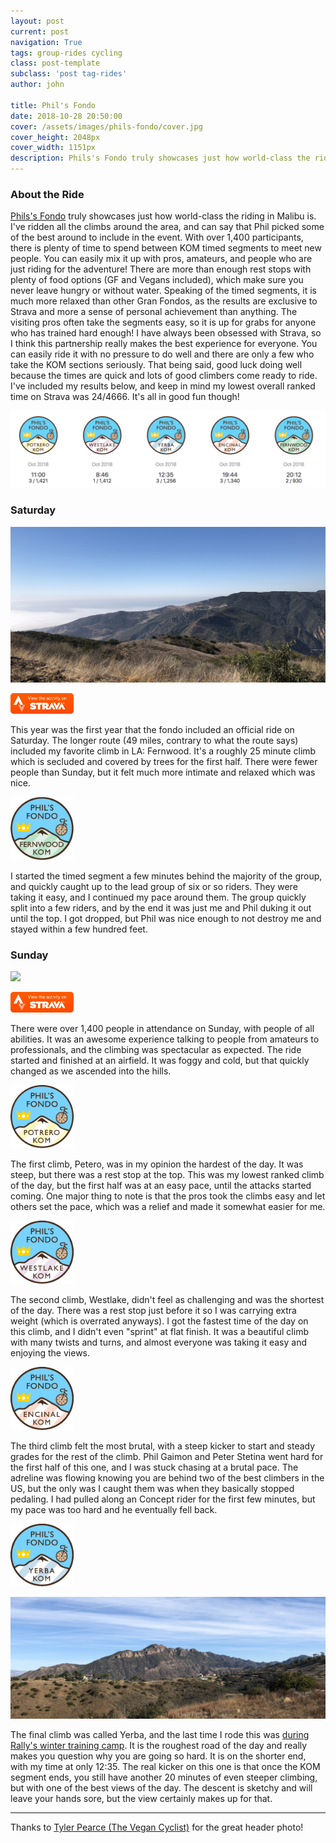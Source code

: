 ```yaml
---
layout: post
current: post
navigation: True
tags: group-rides cycling
class: post-template
subclass: 'post tag-rides'
author: john

title: Phil's Fondo
date: 2018-10-28 20:50:00
cover: /assets/images/phils-fondo/cover.jpg
cover_height: 2048px
cover_width: 1151px
description: Phils's Fondo truly showcases just how world-class the riding in Malibu is. I've ridden all the climbs around the area, and can say that Phil picked some of the best around to include in the event.
---
```


### About the Ride

[Phils's Fondo](https://www.philsfondo.com/) truly showcases just how world-class the riding in Malibu is. I've ridden all the climbs around the area, and can say that Phil picked some of the best around to include in the event. With over 1,400 participants, there is plenty of time to spend between KOM timed segments to meet new people. You can easily mix it up with pros, amateurs, and people who are just riding for the adventure! There are more than enough rest stops with plenty of food options (GF and Vegans included), which make sure you never leave hungry or without water. Speaking of the timed segments, it is much more relaxed than other Gran Fondos, as the results are exclusive to Strava and more a sense of personal achievement than anything. The visiting pros often take the segments easy, so it is up for grabs for anyone who has trained hard enough! I have always been obsessed with Strava, so I think this partnership really makes the best experience for everyone. You can easily ride it with no pressure to do well and there are only a few who take the KOM sections seriously. That being said, good luck doing well because the times are quick and lots of good climbers come ready to ride. I've included my results below, and keep in mind my lowest overall ranked time on Strava was 24/4666. It's all in good fun though!

<a href="https://www.strava.com/athletes/15453860#interval?interval=201843&interval_type=week&chart_type=miles&year_offset=0"><img src="/assets/images/phils-fondo/strava-results.png"></a>

### Saturday

<img src="/assets/images/phils-fondo/saturday.jpg">

<a href="https://www.strava.com/activities/1930741600"><img src="/assets/images/viewonstrava.png" style="max-width: 50%; width: 20%;"></a>

This year was the first year that the fondo included an official ride on Saturday. The longer route (49 miles, contrary to what the route says) included my favorite climb in LA: Fernwood. It's a roughly 25 minute climb which is secluded and covered by trees for the first half. There were fewer people than Sunday, but it felt much more intimate and relaxed which was nice.

<a href="https://www.strava.com/challenges/philsfondo-fernwood-2018"><img src="/assets/images/phils-fondo/fernwood.png" style="max-width: 50%; width: 20%;"></a>

I started the timed segment a few minutes behind the majority of the group, and quickly caught up to the lead group of six or so riders. They were taking it easy, and I continued my pace around them. The group quickly split into a few riders, and by the end it was just me and Phil duking it out until the top. I got dropped, but Phil was nice enough to not destroy me and stayed within a few hundred feet. 


### Sunday

<img src="/assets/images/phils-fondo/sunday.jpg">

<a href="https://www.strava.com/activities/1933092459"><img src="/assets/images/viewonstrava.png" style="max-width: 50%; width: 20%;"></a>

There were over 1,400 people in attendance on Sunday, with people of all abilities. It was an awesome experience talking to people from amateurs to professionals, and the climbing was spectacular as expected. The ride started and finished at an airfield. It was foggy and cold, but that quickly changed as we ascended into the hills.

<a href="https://www.strava.com/challenges/philsfondo-portero-2018"><img src="/assets/images/phils-fondo/potrero.png" style="max-width: 50%; width: 20%;"></a>

The first climb, Petero, was in my opinion the hardest of the day. It was steep, but there was a rest stop at the top. This was my lowest ranked climb of the day, but the first half was at an easy pace, until the attacks started coming. One major thing to note is that the pros took the climbs easy and let others set the pace, which was a relief and made it somewhat easier for me.

<a href="https://www.strava.com/challenges/philsfondo-westlake-2018"><img src="/assets/images/phils-fondo/westlake.png" style="max-width: 50%; width: 20%;"></a>

The second climb, Westlake, didn't feel as challenging and was the shortest of the day. There was a rest stop just before it so I was carrying extra weight (which is overrated anyways). I got the fastest time of the day on this climb, and I didn't even "sprint" at flat finish. It was a beautiful climb with many twists and turns, and almost everyone was taking it easy and enjoying the views.

<a href="https://www.strava.com/challenges/philsfondo-encinal-2018"><img src="/assets/images/phils-fondo/encinal.png" style="max-width: 50%; width: 20%;"></a>

The third climb felt the most brutal, with a steep kicker to start and steady grades for the rest of the climb. Phil Gaimon and Peter Stetina went hard for the first half of this one, and I was stuck chasing at a brutal pace. The adreline was flowing knowing you are behind two of the best climbers in the US, but the only was I caught them was when they basically stopped pedaling. I had pulled along an Concept rider for the first few minutes, but my pace was too hard and he eventually fell back. 

<a href="https://www.strava.com/challenges/phillsfondo-yerba-2018"><img src="/assets/images/phils-fondo/yerba.png" style="max-width: 50%; width: 20%;"></a>

<img src="/assets/images/phils-fondo/sunday-2.jpg">

The final climb was called Yerba, and the last time I rode this was [during Rally's winter training camp](https://www.youtube.com/watch?v=_Kzsia520NA). It is the roughest road of the day and really makes you question why you are going so hard. It is on the shorter end, with my time at only 12:35. The real kicker on this one is that once the KOM segment ends, you still have another 20 minutes of even steeper climbing, but with one of the best views of the day. The descent is sketchy and will leave your hands sore, but the view certainly makes up for that.


---

Thanks to [Tyler Pearce (The Vegan Cyclist)](https://www.strava.com/athletes/180549) for the great header photo!
